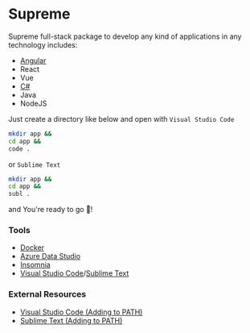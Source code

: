 # Supreme
Supreme full-stack package to develop any kind of applications in any technology includes:
* [Angular](https://github.com/mikolajs123/Supreme/tree/main/Angular)
* React
* Vue
* [C#](https://github.com/mikolajs123/Supreme/tree/main/C%23)
* Java
* NodeJS

Just create a directory like below and open with `Visual Studio Code`
```sh
mkdir app &&
cd app &&
code .
```
or `Sublime Text`
```sh
mkdir app &&
cd app &&
subl .
```
and You're ready to go 🚀!

### Tools
* [Docker](https://www.docker.com/products/docker-desktop)
* [Azure Data Studio](https://docs.microsoft.com/en-us/sql/azure-data-studio/download-azure-data-studio?view=sql-server-ver15)
* [Insomnia](https://insomnia.rest/download)
* [Visual Studio Code](https://code.visualstudio.com/download)/[Sublime Text](https://www.sublimetext.com/3)
### External Resources
* [Visual Studio Code (Adding to PATH)](https://code.visualstudio.com/docs/setup/mac)
* [Sublime Text (Adding to PATH)](https://stackoverflow.com/questions/25233133/launch-sublime-text-3-in-terminal-with-zsh)
